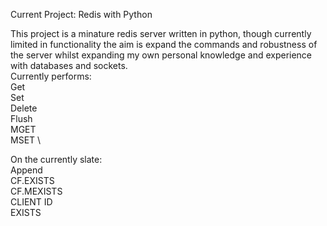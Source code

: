 Current Project: Redis with Python

This project is a minature redis server written in python, though currently limited in functionality the aim is expand the commands and robustness of the server whilst expanding my own personal knowledge and experience with databases and sockets.
\
Currently performs: \
Get \
Set \
Delete \
Flush \
MGET \
MSET \

On the currently slate: \
Append \
CF.EXISTS \
CF.MEXISTS \
CLIENT ID \
EXISTS
